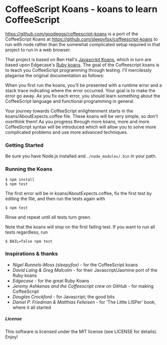 # CoffeeScript Koans - koans to learn CoffeeScript #

https://github.com/goodeggs/coffeescript-koans is a port of the CoffeeScript Koans
at https://github.com/sleepyfox/coffeescript-koans to run with node rather than the
somewhat complicated setup required in that project to run in a web browser.

That project is based on Ben Hall's [Javascript Koans](https://github.com/BenHall/javascript-koans),
which in turn are based upon Edgecase's [Ruby koans](http://github.com/edgecase/ruby_koans).
The goal of the Coffeescript koans is to teach you CoffeeScript programming through testing.
I'll mercilessly plagarise the original documentation as follows:

When you first run the koans, you'll be presented with a runtime error and a
stack trace indicating where the error occurred. Your goal is to make the
error go away. As you fix each error, you should learn something about the
CoffeeScript language and functional programming in general.

Your journey towards CoffeeScript enlightenment starts in the koans/AboutExpects.coffee file.
These koans will be very simple, so don't overthink them! As you progress through
more koans, more and more CoffeeScript syntax will be introduced which will allow
you to solve more complicated problems and use more advanced techniques.

### Getting Started

Be sure you have Node.js installed and `./node_modules/.bin` in your path.

### Running the Koans

```
$ npm install
$ npm test
```

The first error will be in koans/AboutExpects.coffee, fix the first test by editing the file, and then run the tests again with

```
$ npm test
```

Rinse and repeat until all tests turn green.

Note that the koans will stop on the first failing test. If you want to run all tests regardless, run

```
$ BAIL=false npm test
```

### Inspirations & thanks

*  _Nigel Runnels-Moss (sleepyfox)_ - for the CoffeeScript koans
*  _David Laing & Greg Malcolm_ - for their Javascript/Jasmine port of the Ruby koans
*  _Edgecase_ - for the great Ruby Koans
*  _Jeremy Ashkenas and the Coffeescript crew on GitHub_ - for making CoffeeScript
*  _Douglas Crockford_ - for Javascript; the good bits
*  _Daniel P. Friedman & Matthias Felleisen_ - for 'The Little LISPer' book, where it all started

##### License

This software is licensed under the MIT license (see LICENSE for details).  Enjoy!


